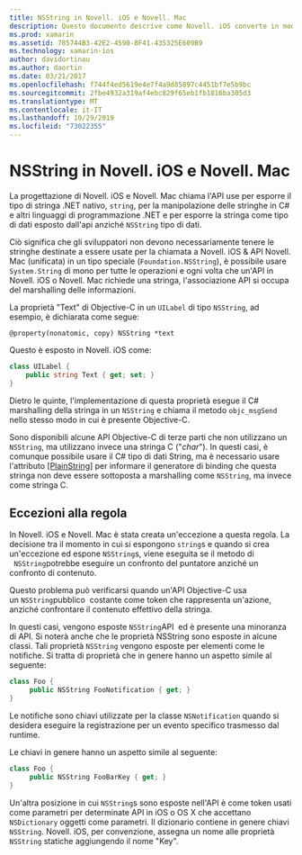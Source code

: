 ```yaml
---
title: NSString in Novell. iOS e Novell. Mac
description: Questo documento descrive come Novell. iOS converte in modo trasparente gli oggetti NSString C# in oggetti stringa, quando ciò non accade.
ms.prod: xamarin
ms.assetid: 785744B3-42E2-4590-8F41-435325E609B9
ms.technology: xamarin-ios
author: davidortinau
ms.author: daortin
ms.date: 03/21/2017
ms.openlocfilehash: f744f4ed5619e4e7f4a9d85897c4451bf7e5b9bc
ms.sourcegitcommit: 2fbe4932a319af4ebc829f65eb1fb1816ba305d3
ms.translationtype: MT
ms.contentlocale: it-IT
ms.lasthandoff: 10/29/2019
ms.locfileid: "73022355"
---
```

# <a name="nsstring-in-xamarinios-and-xamarinmac"></a>NSString in Novell. iOS e Novell. Mac

La progettazione di Novell. iOS e Novell. Mac chiama l'API use per esporre il tipo di stringa .NET nativo, `string`, per la manipolazione delle stringhe in C# e altri linguaggi di programmazione .NET e per esporre la stringa come tipo di dati esposto dall'api anziché `NSString` tipo di dati.

Ciò significa che gli sviluppatori non devono necessariamente tenere le stringhe destinate a essere usate per la chiamata a Novell. iOS & API Novell. Mac (unificata) in un tipo speciale (`Foundation.NSString`), è possibile usare `System.String` di mono per tutte le operazioni e ogni volta che un'API in Novell. iOS o Novell. Mac richiede una stringa, l'associazione API si occupa del marshalling delle informazioni.

La proprietà "Text" di Objective-C in un `UILabel` di tipo `NSString`, ad esempio, è dichiarata come segue:

```objc
@property(nonatomic, copy) NSString *text
```

Questo è esposto in Novell. iOS come:

```csharp
class UILabel {
    public string Text { get; set; }
}
```

Dietro le quinte, l'implementazione di questa proprietà esegue il C# marshalling della stringa in un `NSString` e chiama il metodo `objc_msgSend` nello stesso modo in cui è presente Objective-C.

Sono disponibili alcune API Objective-C di terze parti che non utilizzano un `NSString`, ma utilizzano invece una stringa C ("*char*"). In questi casi, è comunque possibile usare il C# tipo di dati String, ma è necessario usare l'attributo [[PlainString]](~/cross-platform/macios/binding/objective-c-libraries.md) per informare il generatore di binding che questa stringa non deve essere sottoposta a marshalling come `NSString`, ma invece come stringa C.

 <a name="Exceptions_to_the_Rule" />

## <a name="exceptions-to-the-rule"></a>Eccezioni alla regola

In Novell. iOS e Novell. Mac è stata creata un'eccezione a questa regola. La decisione tra il momento in cui si espongono `string`s e quando si crea un'eccezione ed espone `NSString`s, viene eseguita se il metodo di   `NSString`potrebbe eseguire un confronto del puntatore anziché un confronto di contenuto.

Questo problema può verificarsi quando un'API Objective-C usa un `NSString`pubblico  costante come token che rappresenta un'azione, anziché confrontare il contenuto effettivo della stringa.

In questi casi, vengono esposte `NSString`API  ed è presente una minoranza di API. Si noterà anche che le proprietà NSString sono esposte in alcune classi. Tali proprietà `NSString` vengono esposte per elementi come le notifiche. Si tratta di proprietà che in genere hanno un aspetto simile al seguente:

```csharp
class Foo {
     public NSString FooNotification { get; }
}
```

Le notifiche sono chiavi utilizzate per la classe `NSNotification` quando si desidera eseguire la registrazione per un evento specifico trasmesso dal runtime.

Le chiavi in genere hanno un aspetto simile al seguente:

```csharp
class Foo {
     public NSString FooBarKey { get; }
}
```

Un'altra posizione in cui `NSString`s sono esposte nell'API è come token usati come parametri per determinate API in iOS o OS X che accettano `NSDictionary` oggetti come parametri. Il dizionario contiene in genere chiavi `NSString`. Novell. iOS, per convenzione, assegna un nome alle proprietà `NSString` statiche aggiungendo il nome "Key".
